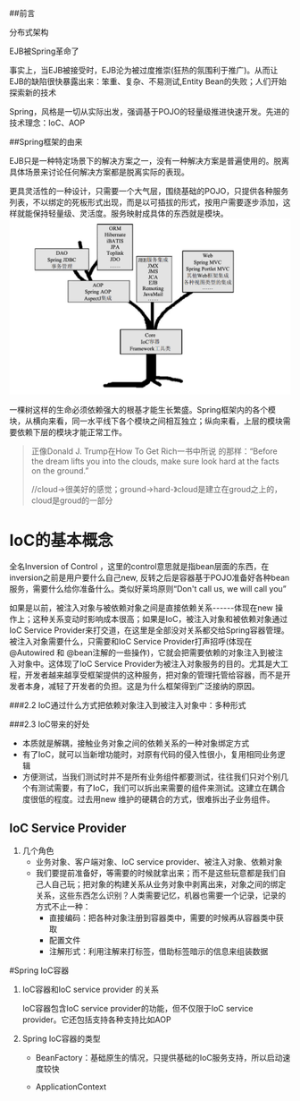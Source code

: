 ##前言

分布式架构

EJB被Spring革命了

事实上，当EJB被接受时，EJB沦为被过度推崇(狂热的氛围利于推广)。从而让EJB的缺陷很快暴露出来：笨重、复杂、不易测试,Entity Bean的失败；人们开始探索新的技术

Spring，风格是一切从实际出发，强调基于POJO的轻量级推进快速开发。先进的技术理念：IoC、AOP

##Spring框架的由来

EJB只是一种特定场景下的解决方案之一，没有一种解决方案是普遍使用的。脱离具体场景来讨论任何解决方案都是脱离实际的表现。

更具灵活性的一种设计，只需要一个大气层，围绕基础的POJO，只提供各种服务列表，不以绑定的死板形式出现，而是以可插拔的形式，按用户需要逐步添加，这样就能保持轻量级、灵活度。服务映射成具体的东西就是模块。![image-20220415112930491](book_Spring揭秘.assets/image-20220415112930491.png)

一棵树这样的生命必须依赖强大的根基才能生长繁盛。Spring框架内的各个模块，从横向来看，同一水平线下各个模块之间相互独立；纵向来看，上层的模块需要依赖下层的模块才能正常工作。

> 正像Donald J. Trump在How To Get Rich一书中所说 的那样：“Before the dream lifts you into the clouds, make sure look hard at the facts on the ground.”
>
> //cloud->很美好的感觉；ground->hard-》cloud是建立在groud之上的，cloud是groud的一部分



# IoC的基本概念

全名Inversion of Control ，这里的control意思就是指bean层面的东西，在inversion之前是用户要什么自己new, 反转之后是容器基于POJO准备好各种bean服务，需要什么给你准备什么。类似好莱坞原则“Don't call us, we will call you”

如果是以前，被注入对象与被依赖对象之间是直接依赖关系------体现在new 操作上；这种关系变动时影响成本很高；如果是IoC，被注入对象和被依赖对象通过IoC Service Provider来打交道，在这里是全部没对关系都交给Spring容器管理。被注入对象需要什么，只需要和IoC Service Provider打声招呼(体现在@Autowired 和 @bean注解的一些操作)，它就会把需要依赖的对象注入到被注入对象中。这体现了IoC Service Provider为被注入对象服务的目的。尤其是大工程，开发者越来越享受框架提供的这种服务，把对象的管理托管给容器，而不是开发者本身，减轻了开发者的负担。这是为什么框架得到广泛接纳的原因。

###2.2 IoC通过什么方式把依赖对象注入到被注入对象中：多种形式

###2.3 IoC带来的好处

* 本质就是解耦，接触业务对象之间的依赖关系的一种对象绑定方式
* 有了IoC，就可以当新增功能时，对原有代码的侵入性很小，复用相同业务逻辑
* 方便测试，当我们测试时并不是所有业务组件都要测试，往往我们只对个别几个有测试需要，有了IoC，我们可以拆出来需要的组件来测试。这建立在耦合度很低的程度。过去用new 维护的硬耦合的方式，很难拆出子业务组件。



## IoC Service Provider

1. 几个角色
   * 业务对象、客户端对象、IoC service provider、被注入对象、依赖对象
   * 我们要提前准备好，等需要的时候就拿出来；而不是这些玩意都是我们自己人自己玩；把对象的构建关系从业务对象中剥离出来，对象之间的绑定关系，这些东西怎么识别？人类需要记忆，机器也需要一个记录，记录的方式不止一种：
     * 直接编码：把各种对象注册到容器类中，需要的时候再从容器类中获取
     * 配置文件
     * 注解形式：利用注解来打标签，借助标签暗示的信息来组装数据



#Spring IoC容器

1. IoC容器和IoC service provider 的关系

   IoC容器包含IoC service provider的功能，但不仅限于IoC service provider。它还包括支持各种支持比如AOP

2. Spring IoC容器的类型

   * BeanFactory：基础原生的情况，只提供基础的IoC服务支持，所以启动速度较快

     

   * ApplicationContext



